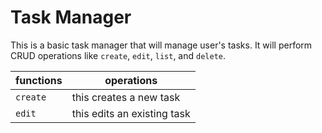 # Task Manager

This is a basic task manager that will manage user's tasks.
It will perform CRUD operations like `create`, `edit`, `list`, and `delete`.

| functions | operations                  |
| --------- | --------------------------- |
| `create`  | this creates a new task     |
| `edit`    | this edits an existing task |
